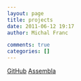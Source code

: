 ```yaml
---
layout: page
title: projects
date: 2011-06-12 19:17
author: Michal Franc

comments: true
categories: []
---
```

<a href="https://github.com/Michal Franc
ik">GitHub</a>
<a href="https://www.assembla.com/code/projektyLM/subversion/nodes">Assembla</a>
